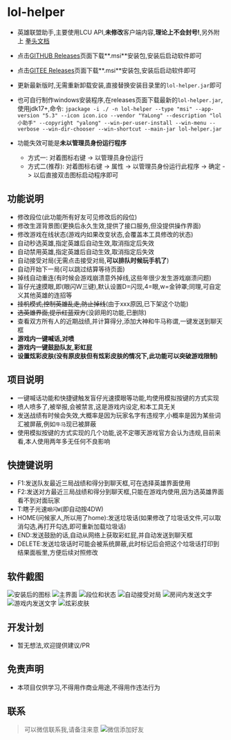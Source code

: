 # lol-helper
- 英雄联盟助手,主要使用LCU API,**未修改**客户端内容,**理论上不会封号!**,另外附上 [拳头文档](https://developer.riotgames.com/docs/lol/)
- 点击[GITHUB Releases](https://github.com/4379711/lol-helper/releases)页面下载**.msi**安装包,安装后启动软件即可
- 点击[GITEE Releases](https://gitee.com/qq4379711/lol-helper/releases)页面下载**.msi**安装包,安装后启动软件即可
- 更新最新版时,无需重新卸载安装,直接替换安装目录里的`lol-helper.jar`即可
- 也可自行制作windows安装程序,在releases页面下载最新的`lol-helper.jar`,使用jdk17+,命令:
```jpackage -i ./ -n lol-helper --type "msi" --app-version "5.3" --icon icon.ico --vendor "YaLong" --description "lol小助手" --copyright "yalong" --win-per-user-install --win-menu --verbose --win-dir-chooser --win-shortcut --main-jar lol-helper.jar```

- 功能失效可能是**未以管理员身份运行程序**
  - 方式一: 对着图标右键 -> 以管理员身份运行
  - 方式二(推荐): 对着图标右键 -> 属性 -> 以管理员身份运行此程序  -> 确定 -> 以后直接双击图标启动程序即可

## 功能说明
- 修改段位(此功能所有好友可见修改后的段位)
- 修改生涯背景图(更换后永久生效,提供了接口服务,但没提供操作界面)
- 修改游戏在线状态(游戏内如果改变状态,会覆盖本工具修改的状态)
- 自动秒选英雄,指定英雄后自动生效,取消指定后失效
- 自动禁用英雄,指定英雄后自动生效,取消指定后失效
- 自动接受对局(无需点击接受对局,**可以排队时候玩手机了**)
- 自动开始下一局(可以跳过结算等待页面)
- 掉线自动重连(有时候会游戏崩溃意外掉线,这些年很少发生游戏崩溃问题)
- 盲仔光速摸眼,即(眼闪W三键),默认设置D=闪现,4=眼,w=金钟罩;同理,可自定义其他英雄的连招等
- ~~挂机模式,控制英雄乱走,防止掉线~~(由于xxx原因,已下架这个功能)
- ~~选英雄界面,提示红蓝双方~~(没卵用的功能,已删除)
- 查看双方所有人的近期战绩,并计算得分,添加大神和牛马称谓,一键发送到聊天框
- **游戏内一键喊话,对喷**
- **游戏内一键鼓励队友,彩虹屁**
- **设置炫彩皮肤(没有原皮肤但有炫彩皮肤的情况下,此功能可以突破游戏限制)**

## 项目说明
- 一键喊话功能和快捷键触发盲仔光速摸眼等功能,均使用模拟按键的方式实现
- 喷人喷多了,被举报,会被禁言,这是游戏内设定,和本工具无关
- 发送战绩有时候会失效,大概率是因为玩家名字有违规字,小概率是因为某些词汇被屏蔽,例如`牛马`现已被屏蔽
- 使用模拟按键的方式实现的几个功能,说不定哪天游戏官方会认为违规,目前来看,本人使用两年多无任何不良影响


## 快捷键说明
- F1:发送队友最近三局战绩和得分到聊天框,可在选择英雄界面使用
- F2:发送对方最近三局战绩和得分到聊天框,只能在游戏内使用,因为选英雄界面看不到对面玩家
- T:瞎子光速`眼闪W`(即自动按4DW)
- HOME(问候家人,所以用了home):发送垃圾话(如果修改了垃圾话文件,可以取消勾选,再打开勾选,即可重新加载垃圾话)
- END:发送鼓励的话,自动从网络上获取彩虹屁,并自动发送到聊天框
- DELETE:发送垃圾话时可能会被系统屏蔽,此时标记后会把这个垃圾话打印到结果面板里,方便后续对照修改

## 软件截图
![安装后的图标](https://github.com/4379711/lol-helper/raw/master/src/main/resources/assets/logo.jpg)
![主界面](https://github.com/4379711/lol-helper/raw/master/src/main/resources/assets/main.png)
![段位和状态](https://github.com/4379711/lol-helper/raw/master/src/main/resources/assets/01.jpg)
![自动接受对局](https://github.com/4379711/lol-helper/raw/master/src/main/resources/assets/02.jpg)
![房间内发送文字](https://github.com/4379711/lol-helper/raw/master/src/main/resources/assets/03.jpg)
![游戏内发送文字](https://github.com/4379711/lol-helper/raw/master/src/main/resources/assets/04.jpg)
![炫彩皮肤](https://github.com/4379711/lol-helper/raw/master/src/main/resources/assets/6.png)

## 开发计划
- 暂无想法,欢迎提供建议/PR

## 免责声明
- 本项目仅供学习,不得用作商业用途,不得用作违法行为

## 联系
> 可以微信联系我,请备注来意
![微信添加好友](https://github.com/4379711/lol-helper/raw/master/src/main/resources/assets/QR-Code.jpg)